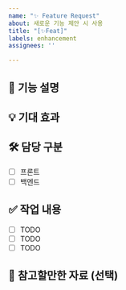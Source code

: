 ```yaml
---
name: "✨ Feature Request"
about: 새로운 기능 제안 시 사용
title: "[✨Feat]"
labels: enhancement
assignees: ''

---
```


## 📌 기능 설명
<!-- 어떤 기능인지 간단하게 작성 -->

## 💡 기대 효과
<!--사용자/서비스 관점에서 장점 -->

## 🛠 담당 구분
- [ ] 프론트
- [ ] 백엔드

## ✅ 작업 내용
- [ ] TODO
- [ ] TODO
- [ ] TODO

## 📎 참고할만한 자료 (선택)
<!-- 관련 문서, 스크린샷, 또는 예시 등이 있다면 여기에 첨부 -->
